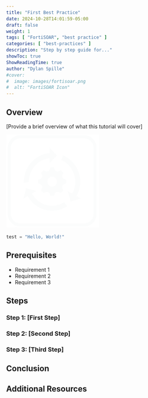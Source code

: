 ```yaml
---
title: "First Best Practice"
date: 2024-10-28T14:01:59-05:00
draft: false
weight: 1
tags: [ "FortiSOAR", "best practice" ]
categories: [ "best-practices" ]
description: "Step by step guide for..."
showToc: true
ShowReadingTime: true
author: "Dylan Spille"
#cover:
#  image: images/fortisoar.png
#  alt: "FortiSOAR Icon"
---
```


## Overview

[Provide a brief overview of what this tutorial will cover]

![sample image](images/fortisoar.png)

```python
test = "Hello, World!"
```


## Prerequisites

- Requirement 1
- Requirement 2
- Requirement 3

## Steps

### Step 1: [First Step]

### Step 2: [Second Step]

### Step 3: [Third Step]

## Conclusion

## Additional Resources

